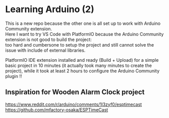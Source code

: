 # Learning Arduino (2)

This is a new repo because the other one is all set up to work with Arduino Community extension.  
Here I want to try VS Code with PlatformIO because the Arduino Community extension is not good to build the project:  
too hard and cumbersone to setup the project and still cannot solve the issue with include of external libraries.    
  
PlatformIO IDE extension installed and ready (Build + Upload) for a simple basic project in 10 minutes (it actually took many minutes to create the project), while it took at least 2 hours to configure the Arduino Community plugin !!  
  

## Inspiration for Wooden Alarm Clock project

https://www.reddit.com/r/arduino/comments/1l3zyf0/esptimecast  
https://github.com/mfactory-osaka/ESPTimeCast  